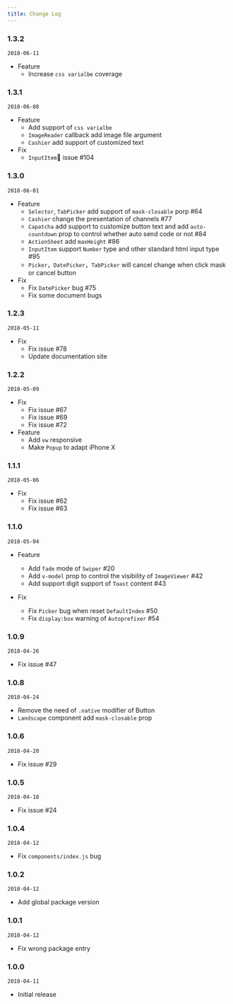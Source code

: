 ```yaml
---
title: Change Log
---
```


### 1.3.2
`2018-06-11`
- Feature
  - Increase `css varialbe` coverage

### 1.3.1
`2018-06-08`
- Feature
  - Add support of `css varialbe`
  - `ImageReader` callback add image file argument
  - `Cashier` add support of customized text
- Fix
  - `InputItem` issue #104

### 1.3.0
`2018-06-01`
- Feature
  - `Selector`, `TabPicker` add support of `mask-closable` porp #64
  - `Cashier` change the presentation of channels #77
  - `Capatcha` add support to customize button text and add `auto-countdown` prop to control whether auto send code or not #84
  - `ActionSheet` add `maxHeight` #86
  - `InputItem` support `Number` type and other standard html input type #95
  - `Picker`，`DatePicker`，`TabPicker` will cancel change when click mask or cancel button
- Fix
  - Fix `DatePicker` bug #75
  - Fix some document bugs

### 1.2.3
`2018-05-11`
- Fix
  - Fix issue #78
  - Update documentation site

### 1.2.2
`2018-05-09`
- Fix
  - Fix issue #67
  - Fix issue #69
  - Fix issue #72
- Feature
  - Add `vw` responsive
  - Make `Popup` to adapt iPhone X

<!-- CUTOFF -->
### 1.1.1
`2018-05-06`
- Fix
  - Fix issue #62
  - Fix issue #63

### 1.1.0
`2018-05-04`
- Feature
  - Add `fade` mode of `Swiper` #20
  - Add `v-model` prop to control the visibility of `ImageViewer` #42
  - Add support digit support of `Toast` content #43

- Fix
  - Fix `Picker` bug when reset `DefaultIndex` #50
  - Fix `display:box` warning of `Autoprefixer` #54

<!-- CUTOFF -->
### 1.0.9
`2018-04-26`
- Fix issue #47

### 1.0.8
`2018-04-24`
- Remove the need of `.native` modifier of Button
- `Landscape` component add `mask-closable` prop

### 1.0.6
`2018-04-20`
- Fix issue #29

<!-- CUTOFF -->
### 1.0.5
`2018-04-18`
- Fix issue #24

### 1.0.4
`2018-04-12`
- Fix `components/index.js` bug

### 1.0.2
`2018-04-12`
- Add global package version

### 1.0.1
`2018-04-12`
- Fix wrong package entry

### 1.0.0
`2018-04-11`
- Initial release


